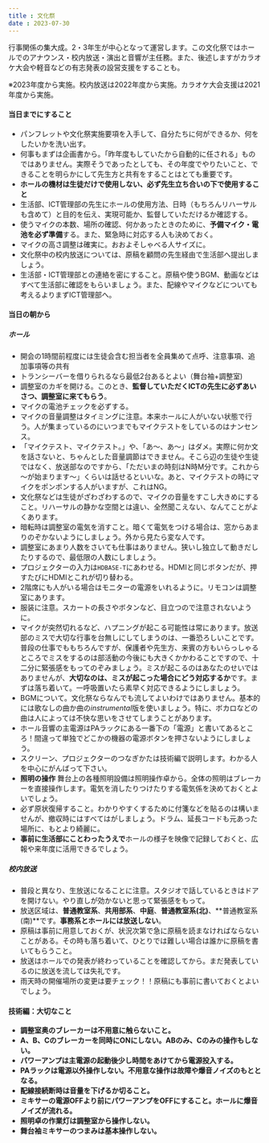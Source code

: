 ```yaml
---
title : 文化祭
date : 2023-07-30
---
```


行事関係の集大成。2・3年生が中心となって運営します。この文化祭ではホールでのアナウンス・校内放送・演出と音響が主任務。また、後述しますがカラオケ大会や軽音などの有志発表の設営支援をすることも。

※2023年度から実施。校内放送は2022年度から実施。カラオケ大会支援は2021年度から実施。

#### 当日までにすること
- パンフレットや文化祭実施要項を入手して、自分たちに何ができるか、何をしたいかを洗い出す。
- 何事もまずは企画書から。「昨年度もしていたから自動的に任される」ものではありません。実際そうであったとしても、その年度でやりたいこと、できることを明らかにして先生方と共有をすることはとても重要です。
- **ホールの機材は生徒だけで使用しない、必ず先生立ち合いの下で使用すること**
- 生活部、ICT管理部の先生にホールの使用方法、日時（もちろんリハーサルも含めて）と目的を伝え、実現可能か、監督していただけるか確認する。
- 使うマイクの本数、場所の確認、何かあったときのために、**予備マイク・電池を必ず準備**する。また、緊急時に対応する人も決めておく。
- マイクの高さ調整は確実に。おおよそしゃべる人サイズに。
- 文化祭中の校内放送については、原稿を顧問の先生経由で生活部へ提出しましょう。
- 生活部・ICT管理部との連絡を密にすること。原稿や使うBGM、動画などはすべて生活部に確認をもらいましょう。また、配線やマイクなどについても考えるよりまずICT管理部へ。

#### 当日の朝から
##### ホール
- 開会の1時間前程度には生徒会含む担当者を全員集めて点呼、注意事項、追加事項等の共有
- トランシーバーを借りられるなら最低2台あるとよい（舞台袖+調整室)
- 調整室のカギを開ける。このとき、**監督していただくICTの先生に必ずあいさつ、調整室に来てもらう**。
- マイクの電池チェックを必ずする。
- マイクの音量調整はタイミングに注意。本来ホールに人がいない状態で行う。人が集まっているのにいつまでもマイクテストをしているのはナンセンス。
- 「マイクテスト、マイクテスト。」や、「あ～、あ～」はダメ。実際に何か文を話さないと、ちゃんとした音量調節はできません。そこら辺の生徒や生徒ではなく、放送部なのですから、「ただいまの時刻はN時M分です。これから～が始まります～」くらいは話せるといいな。あと、マイクテストの時にマイクをポンポンする人がいますが、これはNG。
- 文化祭などは生徒がざわざわするので、マイクの音量をすこし大きめにすること。リハーサルの静かな空間とは違い、全然聞こえない、なんてことがよくあります。
- 暗転時は調整室の電気を消すこと。暗くて電気をつける場合は、窓からあまりのぞかないようにしましょう。外から見たら変な人です。
- 調整室にあまり人数をさいても仕事はありません。狭いし独立して動きだしたりするので、最低限の人数にしましょう。
- プロジェクターの入力は`HDBASE-T`にあわせる。HDMIと同じボタンだが、押すたびにHDMIとこれが切り替わる。
- 2階席にも人がいる場合はモニターの電源をいれるように。リモコンは調整室にあります。
- 服装に注意。スカートの長さやボタンなど、目立つので注意されないように。
- マイクが突然切れるなど、ハプニングが起こる可能性は常にあります。放送部のミスで大切な行事を台無しにしてしまうのは、一番恐ろしいことです。普段の仕事でももちろんですが、保護者や先生方、来賓の方もいらっしゃるところでミスをするのは部活動の今後にも大きくかかわることですので、十二分に緊張感をもってのぞみましょう。ミスが起こるのはあなたのせいではありませんが、**大切なのは、ミスが起こった場合にどう対応するか**です。まずは落ち着いて。一呼吸置いたら素早く対応できるようにしましょう。
- BGMについて。文化祭ならなんでも流してよいわけではありません。基本的には歌なしの曲か曲の*instrumental*版を使いましょう。特に、ボカロなどの曲は人によっては不快な思いをさせてしまうことがあります。
- ホール音響の主電源はPAラックにある一番下の「電源」と書いてあるところ！間違って単独でどこかの機器の電源ボタンを押さないようにしましょう。
- スクリーン、プロジェクターのつなぎかたは技術編で説明します。わかる人を中心にがんばって下さい。
- **照明の操作** 舞台上の各種照明設備は照明操作卓から。全体の照明はブレーカーを直接操作します。電気を消したりつけたりする電気係を決めておくとよいでしょう。
- 必ず原状復帰すること。わかりやすくするために付箋などを貼るのは構いませんが、撤収時にはすべてはがしましょう。ドラム、延長コードも元あった場所に、もとより綺麗に。
- **事前に生活部にことわったうえで**ホールの様子を映像で記録しておくと、広報や来年度に活用できるでしょう。
##### 校内放送
- 普段と異なり、生放送になることに注意。スタジオで話しているときはドアを開けない。やり直しが効かないと思って緊張感をもって。
- 放送区域は、**普通教室系**、**共用部系**、**中庭**、**普通教室系(北)**、**普通教室系(南)**です。**事務系とホールには放送しない**。
- 原稿は事前に用意しておくが、状況次第で急に原稿を読まなければならないことがある。その時も落ち着いて、ひとりでは難しい場合は誰かに原稿を書いてもらうこと。
- 放送はホールでの発表が終わっていることを確認してから。まだ発表しているのに放送を流しては失礼です。
- 雨天時の開催場所の変更は要チェック！！原稿にも事前に書いておくとよいでしょう。

#### 技術編：大切なこと
- **調整室奥のブレーカーは不用意に触らないこと。**
- **A、B、Cのブレーカーを同時にONにしない。ABのみ、Cのみの操作もしない。**
- **パワーアンプは主電源の起動後少し時間をあけてから電源投入する。**
- **PAラックは電源以外操作しない。不用意な操作は故障や爆音ノイズのもととなる。**
- **配線接続断時は音量を下げるか切ること。**
- **ミキサーの電源OFFより前にパワーアンプをOFFにすること。ホールに爆音ノイズが流れる。**
- **照明卓の作業灯は調整室から操作しない。**
- **舞台袖ミキサーのつまみは基本操作しない。**